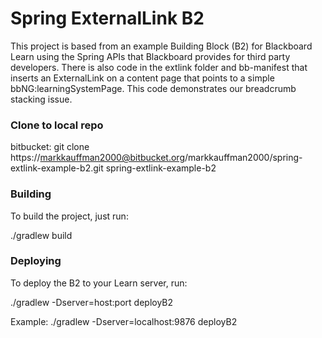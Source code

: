 Spring ExternalLink B2
=====================

This project is based from an example Building Block (B2) for Blackboard Learn using the Spring APIs that Blackboard provides for third party developers. There is also code in the extlink folder and bb-manifest that inserts an ExternalLink on a content page that points to a simple bbNG:learningSystemPage. This code demonstrates our breadcrumb stacking issue.

### Clone to local repo
bitbucket: git clone https://markkauffman2000@bitbucket.org/markkauffman2000/spring-extlink-example-b2.git spring-extlink-example-b2

### Building
To build the project, just run:

./gradlew build

### Deploying
To deploy the B2 to your Learn server, run:

./gradlew -Dserver=host:port deployB2

Example: ./gradlew -Dserver=localhost:9876 deployB2
